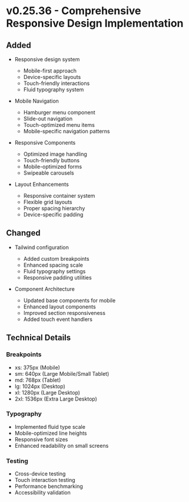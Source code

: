 # v0.25.36 - Comprehensive Responsive Design Implementation

## Added
- Responsive design system
  - Mobile-first approach
  - Device-specific layouts
  - Touch-friendly interactions
  - Fluid typography system

- Mobile Navigation
  - Hamburger menu component
  - Slide-out navigation
  - Touch-optimized menu items
  - Mobile-specific navigation patterns

- Responsive Components
  - Optimized image handling
  - Touch-friendly buttons
  - Mobile-optimized forms
  - Swipeable carousels

- Layout Enhancements
  - Responsive container system
  - Flexible grid layouts
  - Proper spacing hierarchy
  - Device-specific padding

## Changed
- Tailwind configuration
  - Added custom breakpoints
  - Enhanced spacing scale
  - Fluid typography settings
  - Responsive padding utilities

- Component Architecture
  - Updated base components for mobile
  - Enhanced layout components
  - Improved section responsiveness
  - Added touch event handlers

## Technical Details
### Breakpoints
- xs: 375px (Mobile)
- sm: 640px (Large Mobile/Small Tablet)
- md: 768px (Tablet)
- lg: 1024px (Desktop)
- xl: 1280px (Large Desktop)
- 2xl: 1536px (Extra Large Desktop)

### Typography
- Implemented fluid type scale
- Mobile-optimized line heights
- Responsive font sizes
- Enhanced readability on small screens

### Testing
- Cross-device testing
- Touch interaction testing
- Performance benchmarking
- Accessibility validation
